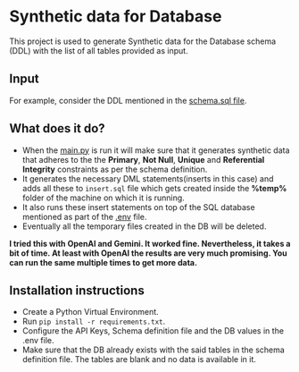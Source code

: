 # Synthetic data for Database


<p>
This project is used to generate Synthetic data for the Database schema (DDL) with the list of all tables provided as input.
</p>

## Input
For example, consider the DDL mentioned in the [schema.sql file](db/schema.sql).

## What does it do?
- When the [main.py](db/main.py) is run it will make sure that it generates synthetic data that adheres to the the **Primary**, **Not Null**, **Unique** and **Referential Integrity** constraints as per the schema definition.
- It generates the necessary DML statements(inserts in this case) and adds all these to `insert.sql` file which gets created inside the **%temp%** folder of the machine on which it is running.
- It also runs these insert statements on top of the SQL database mentioned as part of the [.env](.env) file.
- Eventually all the temporary files created in the DB will be deleted.

<p><b>I tried this with OpenAI and Gemini. It worked fine. Nevertheless, it takes a bit of time.
At least with OpenAI the results are very much promising. You can run the same multiple times to get more data.</b></p>

## Installation instructions
- Create a Python Virtual Environment.
- Run `pip install -r requirements.txt`.
- Configure the API Keys, Schema definition file and the DB values in the .env file.
- Make sure that the DB already exists with the said tables in the schema definition file. The tables are blank and no data is available in it.
